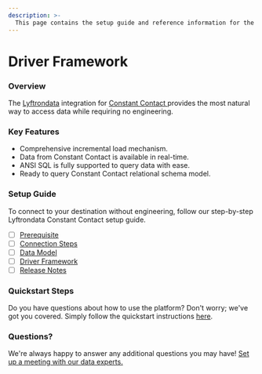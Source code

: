 ```yaml
---
description: >-
  This page contains the setup guide and reference information for the Constant Contact source connector.
---
```


# Driver Framework

### Overview

The [Lyftrondata](https://www.lyftrondata.com/) integration for [Constant Contact](https://www.lyftrondata.com/integration/constant-contact/)[ ](https://www.lyftrondata.com/integration/constant-contact/)provides the most natural way to access data while requiring no engineering.

### Key Features

* Comprehensive incremental load mechanism.
* Data from Constant Contact is available in real-time.&#x20;
* ANSI SQL is fully supported to query data with ease.
* Ready to query Constant Contact relational schema model.

### Setup Guide

To connect to your destination without engineering, follow our step-by-step Lyftrondata Constant Contact setup guide.

* [ ] [Prerequisite](../../marketing-analytics/constant-contact/prerequisite.md)
* [ ] [Connection Steps](../../marketing-analytics/constant-contact/connection-steps.md)
* [ ] [Data Model](../../marketing-analytics/constant-contact/data-model/)
* [ ] [Driver Framework](../../marketing-analytics/constant-contact/driver-framework/)
* [ ] [Release Notes](../../marketing-analytics/constant-contact/release-notes.md)

### Quickstart Steps

Do you have questions about how to use the platform? Don't worry; we've got you covered. Simply follow the quickstart instructions [here](../../../quickstart-steps.md).

### Questions? <a href="#questions" id="questions"></a>

We're always happy to answer any additional questions you may have! [Set up a meeting with our data experts.](https://www.lyftrondata.com/book-a-meeting/)


